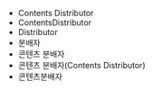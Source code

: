 ﻿- Contents Distributor
- ContentsDistributor
- Distributor
- 분배자
- 콘텐츠 분배자
- 콘텐츠 분배자(Contents Distributor)
- 콘텐츠분배자
